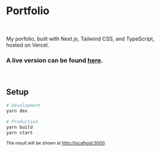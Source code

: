 # Portfolio

<br/>

My porfolio, built with Next.js, Tailwind CSS, and TypeScript, <br/>
hosted on Vercel.

### A live version can be found [here](https://www.thomasryu.com).

<br/>

## Setup

```bash
# Development
yarn dev

# Production
yarn build
yarn start
```

<small>The result will be shown at [http://localhost:3000](http://localhost:3000).</small>
